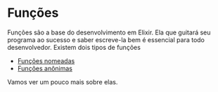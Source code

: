 # Funções

Funções são a base do desenvolvimento em Elixir. Ela que guitará seu programa ao sucesso e saber escreve-la bem é essencial para todo desenvolvedor. Existem dois tipos de funções

* [Funções nomeadas](funcoes/nomeadas.md)
* [Funções anônimas](funcoes/anonimas.md)

Vamos ver um pouco mais sobre elas.
